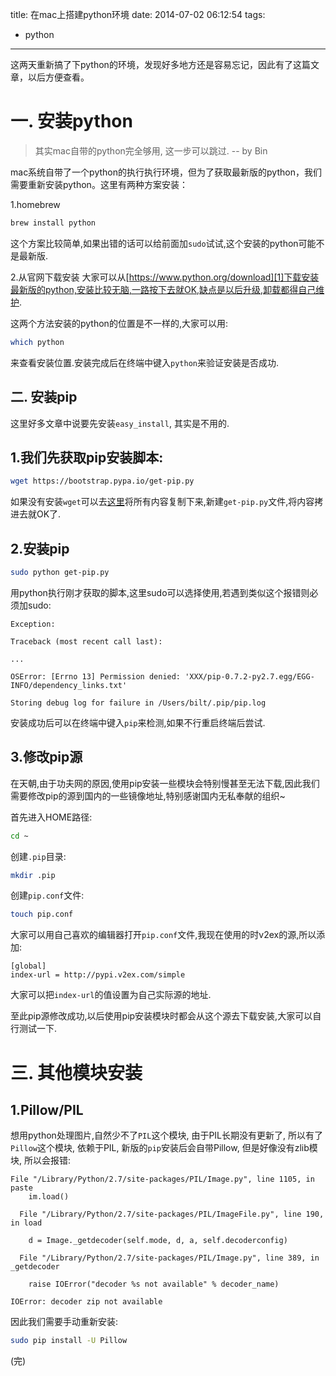 title: 在mac上搭建python环境
date: 2014-07-02 06:12:54
tags:
- python
---

这两天重新搞了下python的环境，发现好多地方还是容易忘记，因此有了这篇文章，以后方便查看。

<!--more-->

# 一. 安装python

> 其实mac自带的python完全够用, 这一步可以跳过. -- by Bin

mac系统自带了一个python的执行执行环境，但为了获取最新版的python，我们需要重新安装python。这里有两种方案安装：

1.homebrew

```Bash
brew install python
```
这个方案比较简单,如果出错的话可以给前面加`sudo`试试,这个安装的python可能不是最新版.

2.从官网下载安装
大家可以从[https://www.python.org/download][1]下载安装最新版的python,安装比较无脑,一路按下去就OK,缺点是以后升级,卸载都得自己维护.

这两个方法安装的python的位置是不一样的,大家可以用:

```Bash
which python
```

来查看安装位置.安装完成后在终端中键入`python`来验证安装是否成功.


## 二. 安装pip
这里好多文章中说要先安装`easy_install`, 其实是不用的.

## 1.我们先获取pip安装脚本:

```Bash
wget https://bootstrap.pypa.io/get-pip.py
```
如果没有安装`wget`可以去[这里][2]将所有内容复制下来,新建`get-pip.py`文件,将内容拷进去就OK了.


## 2.安装pip

```Bash
sudo python get-pip.py
```
用python执行刚才获取的脚本,这里sudo可以选择使用,若遇到类似这个报错则必须加sudo:
```
Exception:

Traceback (most recent call last):

...

OSError: [Errno 13] Permission denied: 'XXX/pip-0.7.2-py2.7.egg/EGG-INFO/dependency_links.txt'

Storing debug log for failure in /Users/bilt/.pip/pip.log
```
安装成功后可以在终端中键入`pip`来检测,如果不行重启终端后尝试.


## 3.修改pip源

在天朝,由于功夫网的原因,使用pip安装一些模块会特别慢甚至无法下载,因此我们需要修改pip的源到国内的一些镜像地址,特别感谢国内无私奉献的组织~

首先进入HOME路径:

```Bash
cd ~
```
创建`.pip`目录:

```Bash
mkdir .pip
```
创建`pip.conf`文件:
```Bash
touch pip.conf
```
大家可以用自己喜欢的编辑器打开`pip.conf`文件,我现在使用的时v2ex的源,所以添加:
```
[global]
index-url = http://pypi.v2ex.com/simple
```
大家可以把`index-url`的值设置为自己实际源的地址.

至此pip源修改成功,以后使用pip安装模块时都会从这个源去下载安装,大家可以自行测试一下.



# 三. 其他模块安装

## 1.Pillow/PIL

想用python处理图片,自然少不了`PIL`这个模块, 由于PIL长期没有更新了, 所以有了`Pillow`这个模块, 依赖于PIL, 新版的`pip`安装后会自带Pillow, 但是好像没有zlib模块, 所以会报错:

```
File "/Library/Python/2.7/site-packages/PIL/Image.py", line 1105, in paste
    im.load()

  File "/Library/Python/2.7/site-packages/PIL/ImageFile.py", line 190, in load

    d = Image._getdecoder(self.mode, d, a, self.decoderconfig)

  File "/Library/Python/2.7/site-packages/PIL/Image.py", line 389, in _getdecoder

    raise IOError("decoder %s not available" % decoder_name)

IOError: decoder zip not available
```

因此我们需要手动重新安装:
```Bash
sudo pip install -U Pillow
```



(完)




[1]:https://www.python.org/download
[2]:https://bootstrap.pypa.io/get-pip.py
















